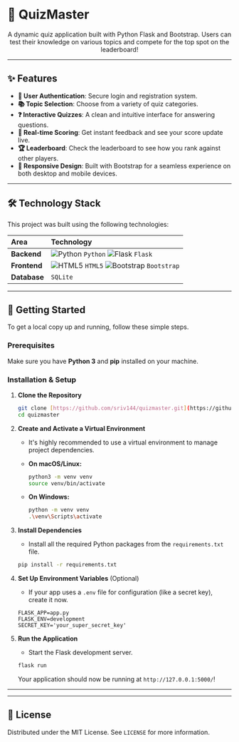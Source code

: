 # 🧠 QuizMaster

<div align="center">
  <p>
    A dynamic quiz application built with Python Flask and Bootstrap. Users can test their knowledge on various topics and compete for the top spot on the leaderboard!
  </p>
</div>



---

## ✨ Features

* **👤 User Authentication**: Secure login and registration system.
* **📚 Topic Selection**: Choose from a variety of quiz categories.
* **❓ Interactive Quizzes**: A clean and intuitive interface for answering questions.
* **💯 Real-time Scoring**: Get instant feedback and see your score update live.
* **🏆 Leaderboard**: Check the leaderboard to see how you rank against other players.
* **📱 Responsive Design**: Built with Bootstrap for a seamless experience on both desktop and mobile devices.

---

## 🛠️ Technology Stack

This project was built using the following technologies:

| Area      | Technology                                                                                                                                                                   |
| :-------- | :--------------------------------------------------------------------------------------------------------------------------------------------------------------------------- |
| **Backend** | ![Python](https://img.shields.io/badge/Python-3776AB?style=flat&logo=python&logoColor=white) `Python` ![Flask](https://img.shields.io/badge/Flask-000000?style=flat&logo=flask&logoColor=white) `Flask` |
| **Frontend** | ![HTML5](https://img.shields.io/badge/HTML5-E34F26?style=flat&logo=html5&logoColor=white) `HTML5` ![Bootstrap](https://img.shields.io/badge/Bootstrap-7952B3?style=flat&logo=bootstrap&logoColor=white) `Bootstrap` |
| **Database** | `SQLite`                                                                                                       |

---

## 🚀 Getting Started

To get a local copy up and running, follow these simple steps.

### Prerequisites

Make sure you have **Python 3** and **pip** installed on your machine.

### Installation & Setup

1.  **Clone the Repository**
    ```sh
    git clone [https://github.com/sriv144/quizmaster.git](https://github.com/sriv144/quizmaster.git)
    cd quizmaster
    ```

2.  **Create and Activate a Virtual Environment**
    * It's highly recommended to use a virtual environment to manage project dependencies.

    * **On macOS/Linux:**
        ```sh
        python3 -m venv venv
        source venv/bin/activate
        ```
    * **On Windows:**
        ```sh
        python -m venv venv
        .\venv\Scripts\activate
        ```

3.  **Install Dependencies**
    * Install all the required Python packages from the `requirements.txt` file.
    ```sh
    pip install -r requirements.txt
    ```

4.  **Set Up Environment Variables** (Optional)
    * If your app uses a `.env` file for configuration (like a secret key), create it now.
    ```env
    FLASK_APP=app.py
    FLASK_ENV=development
    SECRET_KEY='your_super_secret_key'
    ```

5.  **Run the Application**
    * Start the Flask development server.
    ```sh
    flask run
    ```
    Your application should now be running at `http://127.0.0.1:5000/`!

---



---

## 📜 License

Distributed under the MIT License. See `LICENSE` for more information.
